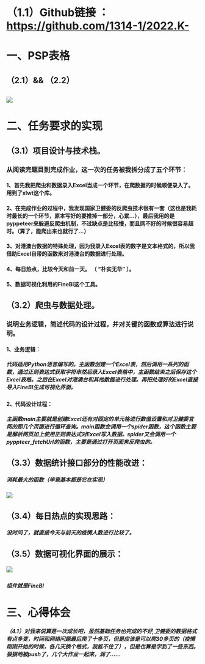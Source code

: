 # （1.1）Github链接 ： https://github.com/1314-1/2022.K-
# 一、PSP表格
## （2.1）&& （2.2）
##  ![](https://img2022.cnblogs.com/blog/2965727/202209/2965727-20220919211326490-479129025.png)
# 二、任务要求的实现
## （3.1）项目设计与技术栈。
### 从阅读完题目到完成作业，这一次的任务被我拆分成了五个环节：
#### 1、首先我把爬虫和数据录入Excel当成一个环节，在爬数据的时候顺便录入了。用到了xlwt这个库。
#### 2、在完成作业的过程中，我发现国家卫健委的反爬虫技术很有一套（这也是我耗时最长的一个环节，原本写好的要推掉一部分，心累...），最后我用的是pyppeteer来躲避反爬虫机制，不过缺点是比较慢，而且网不好的时候很容易超时。（算了，能爬出来也就行了...）
#### 3、对港澳台数据的特殊处理，因为我录入Excel表的数字是文本格式的，所以我借助Excel自带的函数来对港澳台的数据进行处理。
#### 4、每日热点，比较今天和前一天。 （ “朴实无华” ）。
#### 5、数据可视化利用的FineBI这个工具。
## （3.2）爬虫与数据处理。
### 说明业务逻辑，简述代码的设计过程，并对关键的函数或算法进行说明。
#### 1、业务逻辑：
##### 代码适用Python语言编写的。主函数创建一个Excel表，然后调用一系列的函数，通过正则表达式获取字符串然后录入Excel表格中，主函数结束之后保存这个Excel表格。之后在Excel对港澳台和其他数据进行处理。再把处理好的Excel直接导入FineBI生成可视化界面。
#### 2、代码设计过程：
##### 主函数main主要就是创建Excel还有对固定的单元格进行数值设置和对卫健委官网的那几个页面进行循环查询。main函数会调用一个spider函数，这个函数主要是解析网页加上使用正则表达式对Excel写入数据。spider又会调用一个pyppteer_fetchUrl的函数，主要是通过打开页面来反爬虫的。
## （3.3）数据统计接口部分的性能改进：
##### 消耗最大的函数（毕竟基本都是它在实现）
##### ![](https://img2022.cnblogs.com/blog/2965727/202209/2965727-20220919220659011-1215093092.png)
## （3.4）每日热点的实现思路：
##### 没时间了，就直接今天与前天的疫情人数进行比较了。
## （3.5）数据可视化界面的展示：
##### ![](https://img2022.cnblogs.com/blog/2965727/202209/2965727-20220919222242082-1868234985.png)
##### 组件就是FineBI
# 三、心得体会
##### （4.1）对我来说算是一次成长吧，虽然基础任务也完成的不好,卫健委的数据格式有点多变，时间和网络问题最后爬了十多页，但是应该是可以爬30多页的（疫情刚刚开始的时候，各几天换个格式，我抵不住了），但是也算是学到了一些东西。狠狠地被push了，几个大作业一起来，润了......
